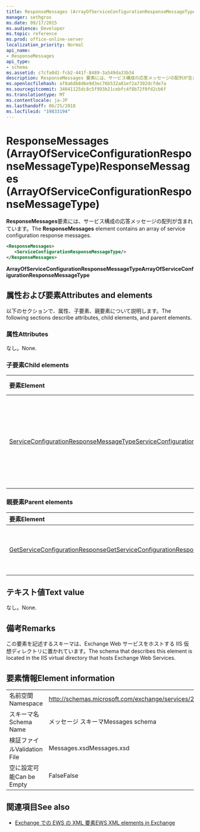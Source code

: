 ```yaml
---
title: ResponseMessages (ArrayOfServiceConfigurationResponseMessageType)
manager: sethgros
ms.date: 09/17/2015
ms.audience: Developer
ms.topic: reference
ms.prod: office-online-server
localization_priority: Normal
api_name:
- ResponseMessages
api_type:
- schema
ms.assetid: c7cfa0d1-fcb2-441f-8489-3a549da33b34
description: ResponseMessages 要素には、サービス構成の応答メッセージの配列が含まれています。
ms.openlocfilehash: af8a6db8d6e9d3ec76b532a81ef2a7392dcfde7a
ms.sourcegitcommit: 34041125dc8c5f993b21cebfc4f8b72f0fd2cb6f
ms.translationtype: MT
ms.contentlocale: ja-JP
ms.lasthandoff: 06/25/2018
ms.locfileid: "19833194"
---
```

# <a name="responsemessages-arrayofserviceconfigurationresponsemessagetype"></a><span data-ttu-id="fd216-103">ResponseMessages (ArrayOfServiceConfigurationResponseMessageType)</span><span class="sxs-lookup"><span data-stu-id="fd216-103">ResponseMessages (ArrayOfServiceConfigurationResponseMessageType)</span></span>

<span data-ttu-id="fd216-104">**ResponseMessages**要素には、サービス構成の応答メッセージの配列が含まれています。</span><span class="sxs-lookup"><span data-stu-id="fd216-104">The **ResponseMessages** element contains an array of service configuration response messages.</span></span> 
  
```XML
<ResponseMessages>
   <ServiceConfigurationResponseMessageType/>
</ResponseMessages>
```

 <span data-ttu-id="fd216-105">**ArrayOfServiceConfigurationResponseMessageType**</span><span class="sxs-lookup"><span data-stu-id="fd216-105">**ArrayOfServiceConfigurationResponseMessageType**</span></span>
## <a name="attributes-and-elements"></a><span data-ttu-id="fd216-106">属性および要素</span><span class="sxs-lookup"><span data-stu-id="fd216-106">Attributes and elements</span></span>

<span data-ttu-id="fd216-107">以下のセクションで、属性、子要素、親要素について説明します。</span><span class="sxs-lookup"><span data-stu-id="fd216-107">The following sections describe attributes, child elements, and parent elements.</span></span>
  
### <a name="attributes"></a><span data-ttu-id="fd216-108">属性</span><span class="sxs-lookup"><span data-stu-id="fd216-108">Attributes</span></span>

<span data-ttu-id="fd216-109">なし。</span><span class="sxs-lookup"><span data-stu-id="fd216-109">None.</span></span>
  
### <a name="child-elements"></a><span data-ttu-id="fd216-110">子要素</span><span class="sxs-lookup"><span data-stu-id="fd216-110">Child elements</span></span>

|<span data-ttu-id="fd216-111">**要素**</span><span class="sxs-lookup"><span data-stu-id="fd216-111">**Element**</span></span>|<span data-ttu-id="fd216-112">**説明**</span><span class="sxs-lookup"><span data-stu-id="fd216-112">**Description**</span></span>|
|:-----|:-----|
|[<span data-ttu-id="fd216-113">ServiceConfigurationResponseMessageType</span><span class="sxs-lookup"><span data-stu-id="fd216-113">ServiceConfigurationResponseMessageType</span></span>](serviceconfigurationresponsemessagetype.md) <br/> |<span data-ttu-id="fd216-114">サービス構成の設定が含まれています。</span><span class="sxs-lookup"><span data-stu-id="fd216-114">Contains service configuration settings.</span></span> <span data-ttu-id="fd216-115">この要素は必須です。</span><span class="sxs-lookup"><span data-stu-id="fd216-115">This element is required.</span></span>  <br/> |
   
### <a name="parent-elements"></a><span data-ttu-id="fd216-116">親要素</span><span class="sxs-lookup"><span data-stu-id="fd216-116">Parent elements</span></span>

|<span data-ttu-id="fd216-117">**要素**</span><span class="sxs-lookup"><span data-stu-id="fd216-117">**Element**</span></span>|<span data-ttu-id="fd216-118">**説明**</span><span class="sxs-lookup"><span data-stu-id="fd216-118">**Description**</span></span>|
|:-----|:-----|
|[<span data-ttu-id="fd216-119">GetServiceConfigurationResponse</span><span class="sxs-lookup"><span data-stu-id="fd216-119">GetServiceConfigurationResponse</span></span>](getserviceconfigurationresponse.md) <br/> |<span data-ttu-id="fd216-120">GetServiceConfiguration 要求への応答を定義します。</span><span class="sxs-lookup"><span data-stu-id="fd216-120">Defines a response to a GetServiceConfiguration request.</span></span>  <br/> |
   
## <a name="text-value"></a><span data-ttu-id="fd216-121">テキスト値</span><span class="sxs-lookup"><span data-stu-id="fd216-121">Text value</span></span>

<span data-ttu-id="fd216-122">なし。</span><span class="sxs-lookup"><span data-stu-id="fd216-122">None.</span></span>
  
## <a name="remarks"></a><span data-ttu-id="fd216-123">備考</span><span class="sxs-lookup"><span data-stu-id="fd216-123">Remarks</span></span>

<span data-ttu-id="fd216-124">この要素を記述するスキーマは、Exchange Web サービスをホストする IIS 仮想ディレクトリに置かれています。</span><span class="sxs-lookup"><span data-stu-id="fd216-124">The schema that describes this element is located in the IIS virtual directory that hosts Exchange Web Services.</span></span>
  
## <a name="element-information"></a><span data-ttu-id="fd216-125">要素情報</span><span class="sxs-lookup"><span data-stu-id="fd216-125">Element information</span></span>

|||
|:-----|:-----|
|<span data-ttu-id="fd216-126">名前空間</span><span class="sxs-lookup"><span data-stu-id="fd216-126">Namespace</span></span>  <br/> |http://schemas.microsoft.com/exchange/services/2006/messages  <br/> |
|<span data-ttu-id="fd216-127">スキーマ名</span><span class="sxs-lookup"><span data-stu-id="fd216-127">Schema Name</span></span>  <br/> |<span data-ttu-id="fd216-128">メッセージ スキーマ</span><span class="sxs-lookup"><span data-stu-id="fd216-128">Messages schema</span></span>  <br/> |
|<span data-ttu-id="fd216-129">検証ファイル</span><span class="sxs-lookup"><span data-stu-id="fd216-129">Validation File</span></span>  <br/> |<span data-ttu-id="fd216-130">Messages.xsd</span><span class="sxs-lookup"><span data-stu-id="fd216-130">Messages.xsd</span></span>  <br/> |
|<span data-ttu-id="fd216-131">空に設定可能</span><span class="sxs-lookup"><span data-stu-id="fd216-131">Can be Empty</span></span>  <br/> |<span data-ttu-id="fd216-132">False</span><span class="sxs-lookup"><span data-stu-id="fd216-132">False</span></span>  <br/> |
   
## <a name="see-also"></a><span data-ttu-id="fd216-133">関連項目</span><span class="sxs-lookup"><span data-stu-id="fd216-133">See also</span></span>



- [<span data-ttu-id="fd216-134">Exchange での EWS の XML 要素</span><span class="sxs-lookup"><span data-stu-id="fd216-134">EWS XML elements in Exchange</span></span>](ews-xml-elements-in-exchange.md)

